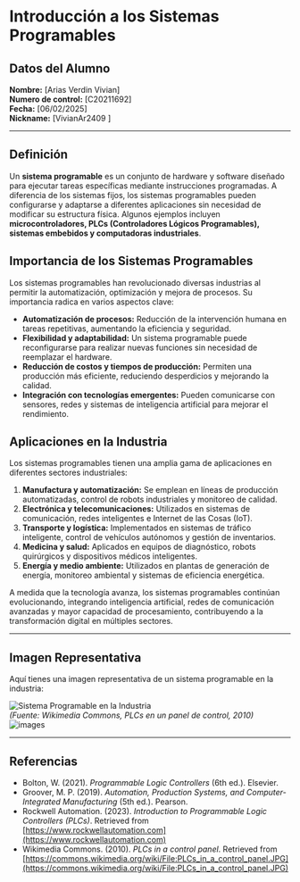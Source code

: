 # Introducción a los Sistemas Programables  

## Datos del Alumno  
**Nombre:** [Arias Verdin Vivian]  
**Numero de control:** [C20211692]  
**Fecha:** [06/02/2025]  
**Nickname:** [VivianAr2409 ]  


---

## Definición  
Un **sistema programable** es un conjunto de hardware y software diseñado para ejecutar tareas específicas mediante instrucciones programadas. A diferencia de los sistemas fijos, los sistemas programables pueden configurarse y adaptarse a diferentes aplicaciones sin necesidad de modificar su estructura física. Algunos ejemplos incluyen **microcontroladores, PLCs (Controladores Lógicos Programables), sistemas embebidos y computadoras industriales**.  

## Importancia de los Sistemas Programables  
Los sistemas programables han revolucionado diversas industrias al permitir la automatización, optimización y mejora de procesos. Su importancia radica en varios aspectos clave:  

- **Automatización de procesos:** Reducción de la intervención humana en tareas repetitivas, aumentando la eficiencia y seguridad.  
- **Flexibilidad y adaptabilidad:** Un sistema programable puede reconfigurarse para realizar nuevas funciones sin necesidad de reemplazar el hardware.  
- **Reducción de costos y tiempos de producción:** Permiten una producción más eficiente, reduciendo desperdicios y mejorando la calidad.  
- **Integración con tecnologías emergentes:** Pueden comunicarse con sensores, redes y sistemas de inteligencia artificial para mejorar el rendimiento.  

## Aplicaciones en la Industria  
Los sistemas programables tienen una amplia gama de aplicaciones en diferentes sectores industriales:  

1. **Manufactura y automatización:** Se emplean en líneas de producción automatizadas, control de robots industriales y monitoreo de calidad.  
2. **Electrónica y telecomunicaciones:** Utilizados en sistemas de comunicación, redes inteligentes e Internet de las Cosas (IoT).  
3. **Transporte y logística:** Implementados en sistemas de tráfico inteligente, control de vehículos autónomos y gestión de inventarios.  
4. **Medicina y salud:** Aplicados en equipos de diagnóstico, robots quirúrgicos y dispositivos médicos inteligentes.  
5. **Energía y medio ambiente:** Utilizados en plantas de generación de energía, monitoreo ambiental y sistemas de eficiencia energética.  

A medida que la tecnología avanza, los sistemas programables continúan evolucionando, integrando inteligencia artificial, redes de comunicación avanzadas y mayor capacidad de procesamiento, contribuyendo a la transformación digital en múltiples sectores.  

---

## Imagen Representativa  
Aquí tienes una imagen representativa de un sistema programable en la industria:  

![Sistema Programable en la Industria](https://upload.wikimedia.org/wikipedia/commons/thumb/1/1d/PLCs_in_a_control_panel.JPG/640px-PLCs_in_a_control_panel.JPG)  
*(Fuente: Wikimedia Commons, PLCs en un panel de control, 2010)*  
![images](https://github.com/user-attachments/assets/a0b9c5f6-df6e-4a3a-9d28-09606ff5b36e)


---

## Referencias  

- Bolton, W. (2021). *Programmable Logic Controllers* (6th ed.). Elsevier.  
- Groover, M. P. (2019). *Automation, Production Systems, and Computer-Integrated Manufacturing* (5th ed.). Pearson.  
- Rockwell Automation. (2023). *Introduction to Programmable Logic Controllers (PLCs)*. Retrieved from [https://www.rockwellautomation.com](https://www.rockwellautomation.com)  
- Wikimedia Commons. (2010). *PLCs in a control panel*. Retrieved from [https://commons.wikimedia.org/wiki/File:PLCs_in_a_control_panel.JPG](https://commons.wikimedia.org/wiki/File:PLCs_in_a_control_panel.JPG)  
